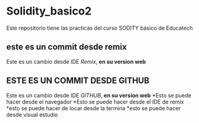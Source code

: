 # Solidity_basico2
Este repositorio tiene las practicas del curso SODITY básico de Educatech
## este es un commit desde remix
Este es un cambio desde IDE *Remix*, **en su version web**

## ESTE ES UN COMMIT DESDE GITHUB
Este es un cambio desde IDE *GITHUB*, **en su version web**
*Esto se puede hacer desde el navegador
*Esto se puede hacer desde el IDE de remix
*esto se puede hacer de locar desde la termina
*esto se puede hacer desde visual estudio
